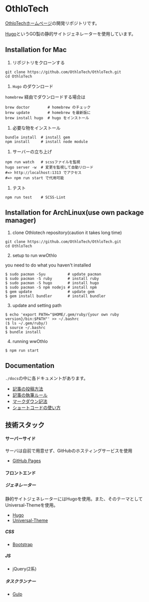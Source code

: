 # OthloTech

[OthloTechホームページ](www.othlo.tech)の開発リポジトリです。

[Hugo](https://gohugo.io/)というGO製の静的サイトジェネレーターを使用しています。

## Installation for Mac

1. リポジトリをクローンする

  ```
  git clone https://github.com/OthloTech/OthloTech.git
  cd OthloTech
  ```

1. `Hugo` のダウンロード

  `homebrew` 経由でダウンロードする場合は  

  ```
brew doctor        # homebrew のチェック
brew update        # homebrew を最新版に
brew install hugo  # hugo をインストール
```

1. 必要な物をインストール

  ```
bundle install  # install gem
npm install     # install node module
```

1. サーバーの立ち上げ

  ```
npm run watch   # scssファイルを監視
hugo server -w  # 変更を監視して自動リロード
#=> http://localhost:1313 でアクセス
#=> npm run start で代用可能
```

1. テスト

  ```
npm run test    # SCSS-Lint
```

## Installation for ArchLinux(use own package manager)

1. clone Othlotech repository(caution it takes long time)

  ```
git clone https://github.com/OthloTech/OthloTech.git
cd OthloTech
```

2. setup to run wwOthlo

you need to do what you haven't installed

  ```
$ sudo pacman -Syu			# update pacman
$ sudo pacman -S ruby		# install ruby
$ sudo pacman -S hugo		# install hugo
$ sudo pacman -S npm nodejs	# install npm
$ gem update				# update gem
$ gem install bundler		# install bundler
```

3. update and setting path

  ```
$ echo 'export PATH="$HOME/.gem/ruby/{your own ruby version}/bin:$PATH"' >> ~/.bashrc
($ ls ~/.gem/ruby/)
$ source ~/.bashrc
$ bundle install
```

4. running wwOthlo

  ```
$ npm run start
```

## Documentation

`./docs`の中に各ドキュメントがあります。
- [記事の投稿方法](https://github.com/OthloTech/OthloTech/blob/master/docs/new-post.md)
- [記事の執筆ルール](https://github.com/OthloTech/OthloTech/blob/master/docs/write-post.md)
- [マークダウン記法](https://github.com/OthloTech/OthloTech/blob/master/docs/markdown.md)
- [ショートコードの使い方](https://github.com/OthloTech/OthloTech/blob/master/docs/shortcodes.md)

## 技術スタック

#### サーバーサイド

サーバは自前で用意せず、GitHubのホスティングサービスを使用
- [GitHub Pages](https://pages.github.com/)

#### フロントエンド

##### ジェネレーター
静的サイトジェネレーターにはHugoを使用。また、そのテーマとしてUniversal-Themeを使用。

- [Hugo](https://gohugo.io/)
- [Universal-Theme](https://github.com/devcows/hugo-universal-theme)

##### CSS
- [Bootstrap](http://getbootstrap.com/)

##### JS
- jQuery(2系)

##### タスクランナー
- [Gulp](http://gulpjs.com/)

